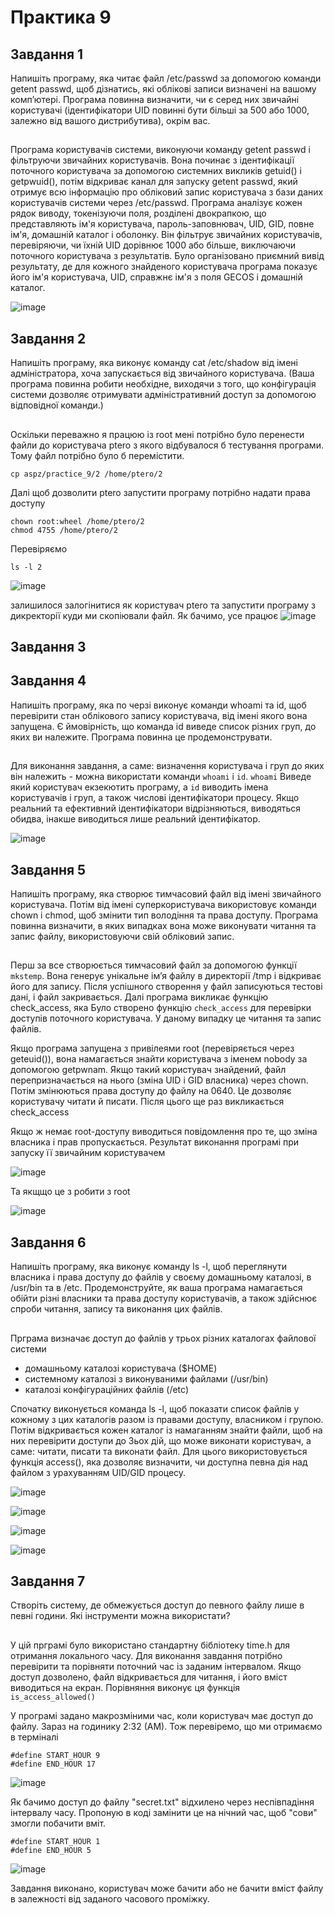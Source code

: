 # Практика 9
## Завдання 1
 Напишіть програму, яка читає файл /etc/passwd за допомогою команди getent passwd, щоб дізнатись, які облікові записи визначені на вашому комп’ютері.
 Програма повинна визначити, чи є серед них звичайні користувачі (ідентифікатори UID повинні бути більші за 500 або 1000, залежно від вашого дистрибутива), окрім вас.
##
Програма користувачів системи, виконуючи команду getent passwd і фільтруючи звичайних користувачів. Вона починає з ідентифікації поточного користувача за допомогою системних викликів getuid() і getpwuid(), потім відкриває канал для запуску getent passwd, який отримує всю інформацію про обліковий запис користувача з бази даних користувачів системи через /etc/passwd. Програма аналізує кожен рядок виводу, токенізуючи поля, розділені двокрапкою, що представляють ім'я користувача, пароль-заповнювач, UID, GID, повне ім'я, домашній каталог і оболонку. Він фільтрує звичайних користувачів, перевіряючи, чи їхній UID дорівнює 1000 або більше, виключаючи поточного користувача з результатів.
Було організовано приємний вивід результату, де для кожного знайденого користувача програма показує його ім'я користувача, UID, справжнє ім'я з поля GECOS і домашній каталог.

![image](https://github.com/user-attachments/assets/0be70002-a055-4d6e-9241-1d2cd3d03730)

## Завдання 2
 Напишіть програму, яка виконує команду cat /etc/shadow від імені адміністратора, хоча запускається від звичайного користувача.
 (Ваша програма повинна робити необхідне, виходячи з того, що конфігурація системи дозволяє отримувати адміністративний доступ за допомогою відповідної команди.)

##
Оскільки переважно я працюю із root мені потрібно було перенести файли до користувача ptero з якого відбувалося б тестування програми. Тому файл потрібно було б перемістити.
```
cp aspz/practice_9/2 /home/ptero/2
```
Далі щоб дозволити ptero запустити програму потрібно надати права доступу
```
chown root:wheel /home/ptero/2
chmod 4755 /home/ptero/2
```

Перевіряємо
```
ls -l 2
```

![image](https://github.com/user-attachments/assets/1116ad2f-057a-446c-8cee-ed215756f324)

залишилося залогінитися як користувач ptero та запустити програму з дикректорії куди ми скопіювали файл. Як бачимо, усе працює
![image](https://github.com/user-attachments/assets/7bcf1355-16eb-40fb-9b58-b173c7a8ae4f)

## Завдання 3
##
## Завдання 4
 Напишіть програму, яка по черзі виконує команди whoami та id, щоб перевірити стан облікового запису користувача, від імені якого вона запущена.
 Є ймовірність, що команда id виведе список різних груп, до яких ви належите. Програма повинна це продемонструвати.

##
Для виконання завдання, а саме: визначення користувача і груп до яких він належить - можна використати команди `whoami` і `id`. 
`whoami` Виведе який користувач екзекютить програму, а `id` виводить імена користувачів і груп, а також числові ідентифікатори процесу.  Якщо реальний та ефективний ідентифікатори відрізняються, виводяться обидва, інакше виводиться лише реальний ідентифікатор.

![image](https://github.com/user-attachments/assets/dfc46770-9ef3-4c3f-ab36-d260cf5c8ec1)

## Завдання 5
 Напишіть програму, яка створює тимчасовий файл від імені звичайного користувача. Потім від імені суперкористувача використовує команди chown і chmod, щоб змінити тип володіння та права доступу.
 Програма повинна визначити, в яких випадках вона може виконувати читання та запис файлу, використовуючи свій обліковий запис.
##
Перш за все створюється тимчасовий файл за допомогою функції `mkstemp`. Вона генерує унікальне ім’я файлу в директорії /tmp і відкриває його для запису. Після успішного створення у файл записуються тестові дані, і файл закривається. Далі програма викликає функцію check_access, яка Було створено функцію `check_access` для перевірки доступів поточного користувача. У даному випадку це читання та запис файлів. 

Якщо програма запущена з привілеями root (перевіряється через geteuid()), вона намагається знайти користувача з іменем nobody за допомогою getpwnam. Якщо такий користувач знайдений, файл перепризначається на нього (зміна UID і GID власника) через chown. Потім змінюються права доступу до файлу на 0640. Це дозволяє користувачу читати й писати. Після цього ще раз викликається check_access

Якщо ж  немає root-доступу виводиться повідомлення про те, що зміна власника і прав пропускається. 
Результат виконання програмі при запуску її звичайним користувачем

![image](https://github.com/user-attachments/assets/51df18f5-e9d7-4e47-ab7d-fcbc85375599)

Та якщщо це з робити з root

![image](https://github.com/user-attachments/assets/b5337e9a-4181-434f-b745-af1757c8a212)

## Завдання 6
Напишіть програму, яка виконує команду ls -l, щоб переглянути власника і права доступу до файлів у своєму домашньому каталозі, в /usr/bin та в /etc. Продемонструйте, як ваша програма намагається обійти різні власники та права доступу користувачів, а також здійснює спроби читання, запису та виконання цих файлів.
##

Прграма визначає доступ до файлів у трьох різних каталогах файлової системи 
- домашньому каталозі користувача ($HOME)
- системному каталозі з виконуваними файлами (/usr/bin)
- каталозі конфігураційних файлів (/etc)
  
Спочатку виконується команда ls -l, щоб показати список файлів у кожному з цих каталогів разом із правами доступу, власником і групою.
Потім відкривається кожен каталог із намаганням знайти файли, щоб на них перевірити доступи до 3ьох дій, що може виконати користувач, а саме: читати, писати та виконати файл. Для цього використовується функція access(), яка дозволяє визначити, чи доступна певна дія над файлом з урахуванням UID/GID процесу.

![image](https://github.com/user-attachments/assets/fb3b4c9b-4eeb-4d4e-92af-75451fd0287a)

![image](https://github.com/user-attachments/assets/4b8afbb9-585b-4669-bc9f-62b350a66fa1)

![image](https://github.com/user-attachments/assets/4cba8e82-b3b7-4361-8f26-21391a0ca310)

![image](https://github.com/user-attachments/assets/9021095c-32f7-4d62-baab-abf4ddd408d5)
## Завдання 7
Створіть систему, де обмежується доступ до певного файлу лише в певні години. Які інструменти можна використати?
##

У цій прграмі було використано стандартну бібліотеку time.h для отримання локального часу. Для виконання завдання потрібно перевірити та порівняти поточний час із заданим інтервалом.
Якщо доступ дозволено, файл відкривається для читання, і
його вміст виводиться на екран. 
Порівняння виконує ця функція `is_access_allowed()`

У програмі задано макрозміними час, коли користувач має доступ до файлу. Зараз на годинику 2:32 (АМ). Тож перевіремо, що ми отримаємо в терміналі
```
#define START_HOUR 9
#define END_HOUR 17
```

![image](https://github.com/user-attachments/assets/c8c576e5-43ef-483d-a6f1-4decd08f8d19)

Як бачимо доступ до файлу "secret.txt" відхилено через неспівпадіння інтервалу часу. Пропоную в коді замінити це на нічний час, щоб "сови" змогли побачити вміт.

```
#define START_HOUR 1
#define END_HOUR 5
```
![image](https://github.com/user-attachments/assets/ca3663c1-b090-4e15-84d4-b5bd5d8a3bf7)

Завдання виконано, користувач може бачити або не бачити вміст файлу в залежності від заданого часового проміжку.

